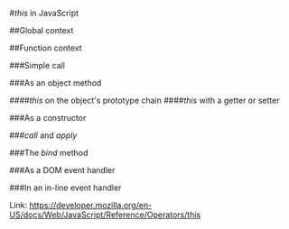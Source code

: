 #_this_ in JavaScript

##Global context

##Function context

 ###Simple call

 ###As an object method

  ####_this_ on the object's prototype chain
  ####_this_ with a getter or setter

 ###As a constructor

 ###_call_ and _apply_

 ###The _bind_ method

 ###As a DOM event handler

 ###In an in-line event handler

Link: https://developer.mozilla.org/en-US/docs/Web/JavaScript/Reference/Operators/this
